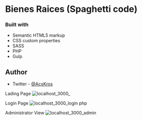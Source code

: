 # Bienes Raices (Spaghetti code)

### Built with
- Semantic HTML5 markup
- CSS custom properties
- SASS
- PHP
- Gulp

## Author
- Twitter - [@AcsKros](https://twitter.com/AcsKros)
 
Lading Page
![localhost_3000_](https://user-images.githubusercontent.com/90885563/200133745-617d6fe2-71e1-47cc-b730-2e62b5acaf5b.png)

Login Page
![localhost_3000_login php](https://user-images.githubusercontent.com/90885563/200133806-3506cda3-c40e-4f41-b16e-d791a61c837d.png)

Administrator View
![localhost_3000_admin](https://user-images.githubusercontent.com/90885563/200133832-9db0502d-3c1b-498c-957c-8f2d191550e9.png)
